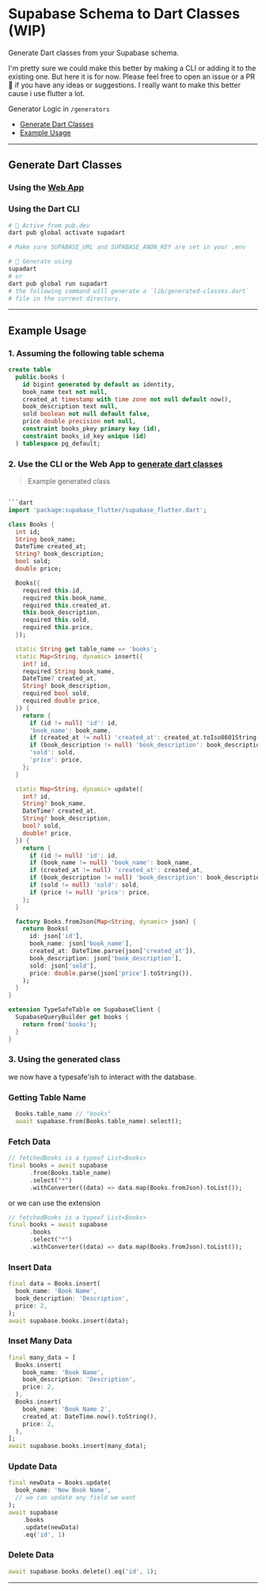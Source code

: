 # Supabase Schema to Dart Classes (WIP)

Generate Dart classes from your Supabase schema.

I'm pretty sure we could make this better by making a CLI or adding it to the existing one. But here it is for now. Please feel free to open an issue or a PR 🙏 if you have any ideas or suggestions. I really want to make this better cause i use flutter a lot.

Generator Logic in `/generators`

- [Generate Dart Classes](#generate-dart-classes)
- [Example Usage](#example-usage)

---

## Generate Dart Classes

### Using the [Web App](https://supabase-schema-dart-class-generator.vercel.app/)

### Using the Dart CLI

```bash
# 🎯 Active from pub.dev
dart pub global activate supadart

# Make sure SUPABASE_URL and SUPABASE_ANON_KEY are set in your .env

# 🚀 Generate using
supadart
# or
dart pub global run supadart
# the following command will generate a `lib/generated-classes.dart`
# file in the current directory.
```

---

## Example Usage

### 1. Assuming the following table schema

```sql
create table
  public.books (
    id bigint generated by default as identity,
    book_name text not null,
    created_at timestamp with time zone not null default now(),
    book_description text null,
    sold boolean not null default false,
    price double precision not null,
    constraint books_pkey primary key (id),
    constraint books_id_key unique (id)
  ) tablespace pg_default;
```

### 2. Use the CLI or the Web App to [generate dart classes](#generate-dart-classes)

> Example generated class

````dart

```dart
import 'package:supabase_flutter/supabase_flutter.dart';

class Books {
  int id;
  String book_name;
  DateTime created_at;
  String? book_description;
  bool sold;
  double price;

  Books({
    required this.id,
    required this.book_name,
    required this.created_at,
    this.book_description,
    required this.sold,
    required this.price,
  });

  static String get table_name => 'books';
  static Map<String, dynamic> insert({
    int? id,
    required String book_name,
    DateTime? created_at,
    String? book_description,
    required bool sold,
    required double price,
  }) {
    return {
      if (id != null) 'id': id,
      'book_name': book_name,
      if (created_at != null) 'created_at': created_at.toIso8601String(),
      if (book_description != null) 'book_description': book_description,
      'sold': sold,
      'price': price,
    };
  }

  static Map<String, dynamic> update({
    int? id,
    String? book_name,
    DateTime? created_at,
    String? book_description,
    bool? sold,
    double? price,
  }) {
    return {
      if (id != null) 'id': id,
      if (book_name != null) 'book_name': book_name,
      if (created_at != null) 'created_at': created_at,
      if (book_description != null) 'book_description': book_description,
      if (sold != null) 'sold': sold,
      if (price != null) 'price': price,
    };
  }

  factory Books.fromJson(Map<String, dynamic> json) {
    return Books(
      id: json['id'],
      book_name: json['book_name'],
      created_at: DateTime.parse(json['created_at']),
      book_description: json['book_description'],
      sold: json['sold'],
      price: double.parse(json['price'].toString()),
    );
  }
}

extension TypeSafeTable on SupabaseClient {
  SupabaseQueryBuilder get books {
    return from('books');
  }
}

````

### 3. Using the generated class

we now have a typesafe'ish to interact with the database.

### Getting Table Name

```dart
  Books.table_name // "books"
  await supabase.from(Books.table_name).select();
```

### Fetch Data

```dart
// fetchedBooks is a typeof List<Books>
final books = await supabase
      .from(Books.table_name)
      .select("*")
      .withConverter((data) => data.map(Books.fromJson).toList());
```

or we can use the extension

```dart
// fetchedBooks is a typeof List<Books>
final books = await supabase
      .books
      .select("*")
      .withConverter((data) => data.map(Books.fromJson).toList());
```

### Insert Data

```dart
final data = Books.insert(
  book_name: 'Book Name',
  book_description: 'Description',
  price: 2,
);
await supabase.books.insert(data);
```

### Inset Many Data

```dart
final many_data = [
  Books.insert(
    book_name: 'Book Name',
    book_description: 'Description',
    price: 2,
  ),
  Books.insert(
    book_name: 'Book Name 2',
    created_at: DateTime.now().toString(),
    price: 2,
  ),
];
await supabase.books.insert(many_data);
```

### Update Data

```dart
final newData = Books.update(
  book_name: 'New Book Name',
  // we can update any field we want
);
await supabase
    .books
    .update(newData)
    .eq('id', 1)
```

### Delete Data

```dart
await supabase.books.delete().eq('id', 1);
```

---
